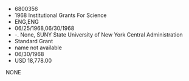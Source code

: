* 6800356
* 1968 Institutional Grants For Science
* ENG,ENG
* 06/25/1968,06/30/1968
* -. None, SUNY State University of New York Central Administration
* Standard Grant
*   name not available
* 06/30/1968
* USD 18,778.00

NONE
